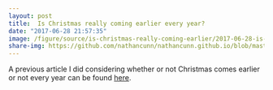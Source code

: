 ```yaml
---
layout: post
title:  Is Christmas really coming earlier every year?
date: "2017-06-28 21:57:35"
image: /figure/source/is-christmas-really-coming-earlier/2017-06-28-is-christmas-really-coming-earlier/christmas.png
share-img: https://github.com/nathancunn/nathancunn.github.io/blob/master/figure/source/is-christmas-really-coming-earlier/2017-06-28-is-christmas-really-coming-earlier/christmas.png?raw=true
---
```


A previous article I did considering whether or not Christmas comes earlier or not every year can be found [here](https://www.statslife.org.uk/culture/3108-is-christmas-really-coming-earlier-maybe-but-not-as-early-as-august).
